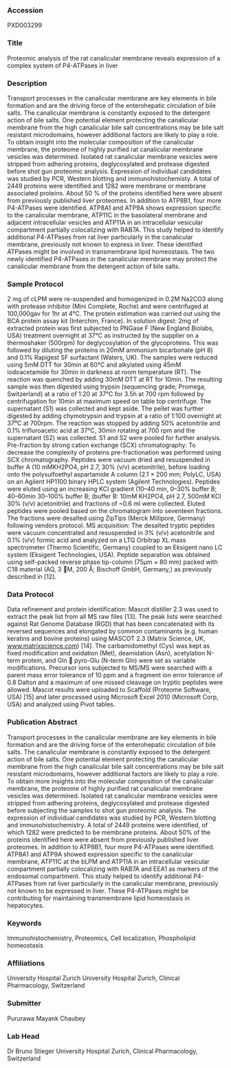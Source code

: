 ### Accession
PXD003299

### Title
Proteomic analysis of the rat canalicular membrane reveals expression of a complex system of P4-ATPases in liver

### Description
Transport processes in the canalicular membrane are key elements in bile formation and are the driving force of the enterohepatic circulation of bile salts. The canalicular membrane is constantly exposed to the detergent action of bile salts. One potential element protecting the canalicular membrane from the high canalicular bile salt concentrations may be bile salt resistant microdomains, however additional factors are likely to play a role. To obtain insight into the molecular composition of the canalicular membrane, the proteome of highly purified rat canalicular membrane vesicles was determined. Isolated rat canalicular membrane vesicles were stripped from adhering proteins, deglycosylated and protease digested before shot gun proteomic analysis. Expression of individual candidates was studied by PCR, Western blotting and immunohistochemisty. A total of 2449 proteins were identified and 1282 were membrane or membrane associated proteins. About 50 % of the proteins identified here were absent from previously published liver proteomes. In addition to ATP8B1, four more P4-ATPases were identified. ATP8A1 and ATP9A shows expression specific to the canalicular membrane, ATP11C in the basolateral membrane and adjacent intracellular vesicles and ATP11A in an intracellular vesicular compartment partially colocalizing with RAB7A. This study helped to identify additional P4-ATPases from rat liver particularly in the canalicular membrane, previously not known to express in liver. These identified ATPases might be involved in transmembrane lipid homeostasis. The two newly identified P4-ATPases in the canalicular membrane may protect the canalicular membrane from the detergent action of bile salts.

### Sample Protocol
2 mg of cLPM were re-suspended and homogenized in 0.2M Na2CO3 along with protease inhibitor (Mini Complete, Roche) and were centrifuged at 100,000gav for 1hr at 4°C. The protein estimation was carried out using the BCA protein assay kit (Interchim, France). In solution digest: 2mg of extracted protein was first subjected to PNGase F (New England Biolabs, USA) treatment overnight at 37°C as instructed by the supplier on a thermoshaker (500rpm) for deglycosylation of the glycoproteins. This was followed by diluting the proteins in 20mM ammonium bicarbonate (pH 8) and 0.1% Rapigest SF surfactant (Waters, UK). The samples were reduced using 5mM DTT for 30min at 60°C and alkylated using 45mM iodoacetamide for 30min in darkness at room temperature (RT). The reaction was quenched by adding 30mM DTT at RT for 10min. The resulting sample was then digested using trypsin (sequencing grade; Promega, Switzerland) at a ratio of 1:20 at 37°C for 3.5h at 700 rpm followed by centrifugation for 10min at maximum speed on table top centrifuge. The supernatant (S1) was collected and kept aside. The pellet was further digested by adding chymotrypsin and trypsin at a ratio of 1:100 overnight at 37⁰C at 700rpm. The reaction was stopped by adding 50% acetonitrile and 0.1% trifluroacetic acid at 37°C, 30min rotating at 700 rpm and the supernatant (S2) was collected. S1 and S2 were pooled for further analysis. Pre-fraction by strong cation exchange (SCX) chromatography: To decrease the complexity of proteins pre-fractionation was performed using SCX chromatography. Peptides were vacuum dried and resuspended in buffer A (10 mMKH2PO4, pH 2.7, 30% (v/v) acetonitrile), before loading onto the polysulfoethyl aspartamide A column (2.1 × 200 mm; PolyLC, USA) on an Agilent HP1100 binary HPLC system (Agilent Technologies). Peptides were eluted using an increasing KCl gradient (10–40 min, 0–30% buffer B; 40–60min 30–100% buffer B; (buffer B: 10mM KH2PO4, pH 2.7, 500mM KCl 30% (v/v) acetonitrile) and fractions of ~0.6 ml were collected. Eluted peptides were pooled based on the chromatogram into seventeen fractions. The fractions were desalted using ZipTips (Merck Millipore, Germany) following vendors protocol. MS acquisition: The desalted tryptic peptides were vacuum concentrated and resuspended in 3% (v/v) acetonitrile and 0.1% (v/v) formic acid and analyzed on a LTQ Orbitrap XL mass spectrometer (Thermo Scientific, Germany) coupled to an Eksigent nano LC system (Eksigent Technologies, USA). Peptide separation was obtained using self-packed reverse phase tip-column (75µm × 80 mm) packed with C18 material (AQ, 3 M, 200 Å; Bischoff GmbH, Germany,) as previously described in [12].

### Data Protocol
Data refinement and protein identification: Mascot distiller 2.3 was used to extract the peak list from all MS raw files [13]. The peak lists were searched against Rat Genome Database (RGD) that has been concatenated with its reversed sequences and elongated by common contaminants (e.g. human keratins and bovine proteins) using MASCOT 2.3 (Matrix Science, UK, www.matrixscience.com) [14]. The carbamidomethyl (Cys) was kept as fixed modification and oxidation (Met), deamidation (Asn), acetylation N-term protein, and Gln  pyro-Glu (N-term Gln) were set as variable modifications. Precursor ions subjected to MS/MS were searched with a parent mass error tolerance of 10 ppm and a fragment ion error tolerance of 0.8 Dalton and a maximum of one missed cleavage on tryptic peptides were allowed. Mascot results were uploaded to Scaffold (Proteome Software, USA) [15] and later processed using Microsoft Excel 2010 (Microsoft Corp, USA) and analyzed using Pivot tables.

### Publication Abstract
Transport processes in the canalicular membrane are key elements in bile formation and are the driving force of the enterohepatic circulation of bile salts. The canalicular membrane is constantly exposed to the detergent action of bile salts. One potential element protecting the canalicular membrane from the high canalicular bile salt concentrations may be bile salt resistant microdomains, however additional factors are likely to play a role. To obtain more insights into the molecular composition of the canalicular membrane, the proteome of highly purified rat canalicular membrane vesicles was determined. Isolated rat canalicular membrane vesicles were stripped from adhering proteins, deglycosylated and protease digested before subjecting the samples to shot gun proteomic analysis. The expression of individual candidates was studied by PCR, Western blotting and immunohistochemistry. A total of 2449 proteins were identified, of which 1282 were predicted to be membrane proteins. About 50% of the proteins identified here were absent from previously published liver proteomes. In addition to ATP8B1, four more P4-ATPases were identified. ATP8A1 and ATP9A showed expression specific to the canalicular membrane, ATP11C at the bLPM and ATP11A in an intracellular vesicular compartment partially colocalizing with RAB7A and EEA1 as markers of the endosomal compartment. This study helped to identify additional P4-ATPases from rat liver particularly in the canalicular membrane, previously not known to be expressed in liver. These P4-ATPases might be contributing for maintaining transmembrane lipid homeostasis in hepatocytes.

### Keywords
Immunohistochemistry, Proteomics, Cell localization, Phospholipid homeostasis

### Affiliations
University Hospital Zurich 
University Hospital Zurich, Clinical Pharmacology, Switzerland

### Submitter
Pururawa Mayank Chaubey

### Lab Head
Dr Bruno Stieger
University Hospital Zurich, Clinical Pharmacology, Switzerland


